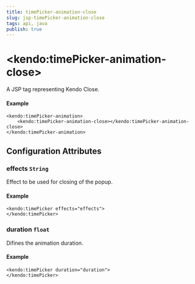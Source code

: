 ```yaml
---
title: timePicker-animation-close
slug: jsp-timePicker-animation-close
tags: api, java
publish: true
---
```


# \<kendo:timePicker-animation-close\>
A JSP tag representing Kendo Close.

#### Example
    <kendo:timePicker-animation>
        <kendo:timePicker-animation-close></kendo:timePicker-animation-close>
    </kendo:timePicker-animation>


## Configuration Attributes


### effects `String`

Effect to be used for closing of the popup.

#### Example
    <kendo:timePicker effects="effects">
    </kendo:timePicker>



### duration `float`

Difines the animation duration.

#### Example
    <kendo:timePicker duration="duration">
    </kendo:timePicker>


